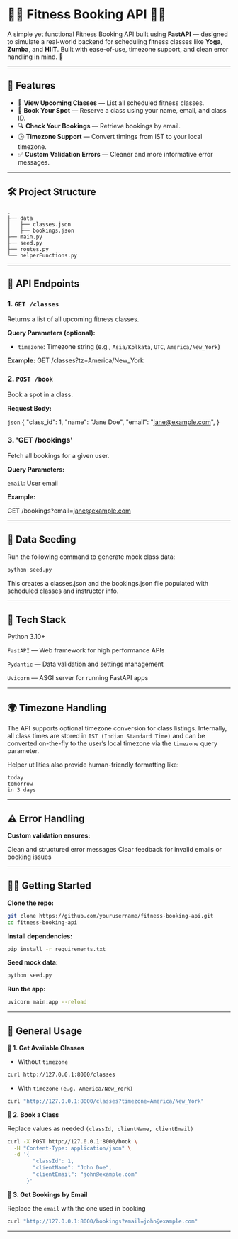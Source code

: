 # 🧘‍♀️ Fitness Booking API 🏋️‍♂️

A simple yet functional Fitness Booking API built using **FastAPI** — designed to simulate a real-world backend for scheduling fitness classes like **Yoga**, **Zumba**, and **HIIT**. Built with ease-of-use, timezone support, and clean error handling in mind. 💪

---

## 🚀 Features

- 📅 **View Upcoming Classes** — List all scheduled fitness classes.
- 📝 **Book Your Spot** — Reserve a class using your name, email, and class ID.
- 🔍 **Check Your Bookings** — Retrieve bookings by email.
- 🕒 **Timezone Support** — Convert timings from IST to your local timezone.
- ✅ **Custom Validation Errors** — Cleaner and more informative error messages.

---

## 🛠️ Project Structure

```
.
├── data
│   ├── classes.json
│   ├── bookings.json
├── main.py
├── seed.py
├── routes.py
└── helperFunctions.py
```


---

## 📌 API Endpoints

### 1. `GET /classes`

Returns a list of all upcoming fitness classes.

**Query Parameters (optional):**
- `timezone`: Timezone string (e.g., `Asia/Kolkata`, `UTC`, `America/New_York`)

**Example:**
GET /classes?tz=America/New_York


### 2. `POST /book`

Book a spot in a class.

**Request Body:**

`json`
{
  "class_id": 1,
  "name": "Jane Doe",
  "email": "jane@example.com",
}


### 3. 'GET /bookings'

Fetch all bookings for a given user.

**Query Parameters:**

`email`: User email

**Example:**

GET /bookings?email=jane@example.com


---

## 🧪 Data Seeding

Run the following command to generate mock class data:

```bash
python seed.py
```

This creates a classes.json and the bookings.json file populated with scheduled classes and instructor info.


---

## 🔧 Tech Stack

Python 3.10+

`FastAPI` — Web framework for high performance APIs

`Pydantic` — Data validation and settings management

`Uvicorn` — ASGI server for running FastAPI apps


---

## 🌍 Timezone Handling

The API supports optional timezone conversion for class listings. Internally, all class times are stored in `IST (Indian Standard Time)` and can be converted on-the-fly to the user’s local timezone via the `timezone` query parameter.

Helper utilities also provide human-friendly formatting like:
```
today
tomorrow
in 3 days
```

---

## ⚠️ Error Handling

**Custom validation ensures:**

Clean and structured error messages
Clear feedback for invalid emails or booking issues


---

## 🧑‍💻 Getting Started

**Clone the repo:**

```bash
git clone https://github.com/yourusername/fitness-booking-api.git
cd fitness-booking-api
```

**Install dependencies:**

```bash
pip install -r requirements.txt
```

**Seed mock data:**

```bash
python seed.py
```

**Run the app:**

```bash
uvicorn main:app --reload
```


---

## :cherry_blossom: General Usage

**📆 1. Get Available Classes**

- Without `timezone`

```bash
curl http://127.0.0.1:8000/classes
```

- With `timezone` `(e.g. America/New_York)`
  
```bash
curl "http://127.0.0.1:8000/classes?timezone=America/New_York"
```

**📝 2. Book a Class**

Replace values as needed `(classId, clientName, clientEmail)`

```bash
curl -X POST http://127.0.0.1:8000/book \
  -H "Content-Type: application/json" \
  -d '{
        "classId": 1,
        "clientName": "John Doe",
        "clientEmail": "john@example.com"
      }'
```

**📩 3. Get Bookings by Email**

Replace the `email` with the one used in booking

```bash
curl "http://127.0.0.1:8000/bookings?email=john@example.com"
```


---
